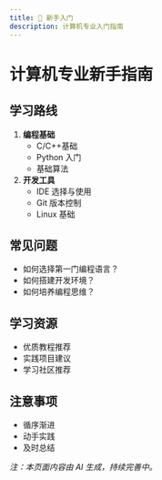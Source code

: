 ```yaml
---
title: 🚀 新手入门
description: 计算机专业入门指南
---
```


# 计算机专业新手指南

## 学习路线

1. **编程基础**
   - C/C++基础
   - Python 入门
   - 基础算法
2. **开发工具**
   - IDE 选择与使用
   - Git 版本控制
   - Linux 基础

## 常见问题

- 如何选择第一门编程语言？
- 如何搭建开发环境？
- 如何培养编程思维？

## 学习资源

- 优质教程推荐
- 实践项目建议
- 学习社区推荐

## 注意事项

- 循序渐进
- 动手实践
- 及时总结

_注：本页面内容由 AI 生成，持续完善中。_
